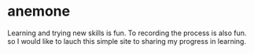 # anemone


<html>
  <head>
    <title> Anemone: A simple website for my hobby! </title>
  </head>
  <body>
    <p>Learning and trying new skills is fun. To recording the process is also fun.
    so I would like to lauch this simple site to sharing my progress in learning. </p>
  </body>
</html>
